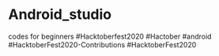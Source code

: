 # Android_studio
codes for beginners
#Hacktoberfest2020
#Hactober
#android
#HacktoberFest2020-Contributions
#HacktoberFest2020
